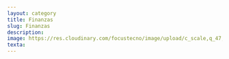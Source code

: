 ```yaml
---
layout: category
title: Finanzas
slug: Finanzas
description:
image: https://res.cloudinary.com/focustecno/image/upload/c_scale,q_47,w_1601/v1625497941/acciones%20recomendadas%20para%20invertir.webp
texta:
---
```

